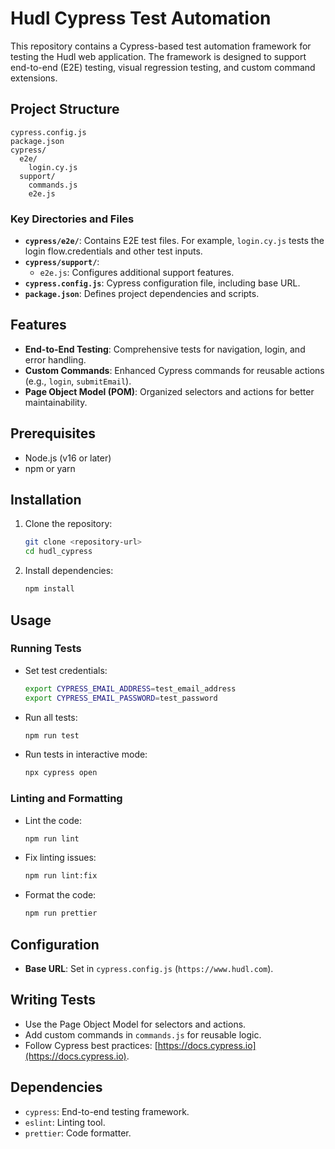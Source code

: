 # Hudl Cypress Test Automation

This repository contains a Cypress-based test automation framework for testing the Hudl web application. The framework is designed to support end-to-end (E2E) testing, visual regression testing, and custom command extensions.

## Project Structure

```
cypress.config.js
package.json
cypress/
  e2e/
    login.cy.js
  support/
    commands.js
    e2e.js
```

### Key Directories and Files

- **`cypress/e2e/`**: Contains E2E test files. For example, `login.cy.js` tests the login flow.credentials and other test inputs.
- **`cypress/support/`**:
  - `e2e.js`: Configures additional support features.
- **`cypress.config.js`**: Cypress configuration file, including base URL.
- **`package.json`**: Defines project dependencies and scripts.

## Features

- **End-to-End Testing**: Comprehensive tests for navigation, login, and error handling.
- **Custom Commands**: Enhanced Cypress commands for reusable actions (e.g., `login`, `submitEmail`).
- **Page Object Model (POM)**: Organized selectors and actions for better maintainability.

## Prerequisites

- Node.js (v16 or later)
- npm or yarn

## Installation

1. Clone the repository:
   ```bash
   git clone <repository-url>
   cd hudl_cypress
   ```
2. Install dependencies:
   ```bash
   npm install
   ```

## Usage

### Running Tests

- Set test credentials:
  ```bash
  export CYPRESS_EMAIL_ADDRESS=test_email_address
  export CYPRESS_EMAIL_PASSWORD=test_password
  ```

- Run all tests:
  ```bash
  npm run test
  ```

- Run tests in interactive mode:
  ```bash
  npx cypress open
  ```

### Linting and Formatting

- Lint the code:
  ```bash
  npm run lint
  ```

- Fix linting issues:
  ```bash
  npm run lint:fix
  ```

- Format the code:
  ```bash
  npm run prettier
  ```

## Configuration

- **Base URL**: Set in `cypress.config.js` (`https://www.hudl.com`).

## Writing Tests

- Use the Page Object Model for selectors and actions.
- Add custom commands in `commands.js` for reusable logic.
- Follow Cypress best practices: [https://docs.cypress.io](https://docs.cypress.io).

## Dependencies

- `cypress`: End-to-end testing framework.
- `eslint`: Linting tool.
- `prettier`: Code formatter.